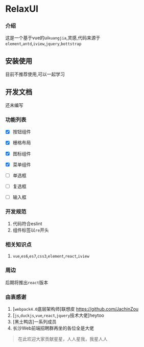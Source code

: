 # RelaxUI

### 介绍
这是一个基于vue的ui`kuangjia`,灵感,代码来源于`element`,`antd`,`iview`,`jquery`,`bottstrap`


## 安装使用
目前不推荐使用,可以一起学习


## 开发文档
还未编写

### 功能列表
- [x] 按钮组件
- [x] 栅格布局
- [x] 图标组件
- [x] 菜单组件
- [ ] 单选框
- [ ] 复选框
- [ ] 输入框


### 开发规范
1. 代码符合eslint
2. 组件标签以`re`开头


### 相关知识点
1. `vue`,`es6`,`es7`,`css3`,`element`,`react`,`iview`

### 周边
后期将推出`react`版本

### 由衷感谢
1. [`webpack4.0`底层架构师]联想皮   https://github.com/JachinZou
2. [`js`,`duckjs`,`vue`,`react`,`jquery`技术大佬]heytoo
3. [黑土鸭店]一系列成员
4. 长沙Web前端招聘群再坐的各位全是大佬

> 在此欢迎大家贡献星星，人人星我，我星人人
